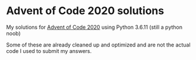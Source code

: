 # Advent of Code 2020 solutions

My solutions for [Advent of Code 2020](https://adventofcode.com/2020/) using Python 3.6.11 (still a python noob)

Some of these are already cleaned up and optimized and are not the actual code I used to submit my answers.
